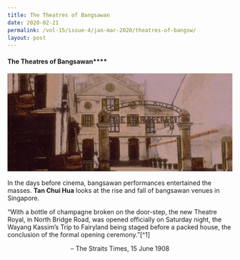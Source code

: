 ```yaml
---
title: The Theatres of Bangsawan
date: 2020-02-21
permalink: /vol-15/issue-4/jan-mar-2020/theatres-of-bangsw/
layout: post
---
```

#### The Theatres of Bangsawan****
<img src="/images/Vol-15-issue-4//theatres-of-bangsawan/Royal.JPG">

In the days before cinema, bangsawan performances entertained the masses. **Tan Chui Hua** looks at the rise and fall of bangsawan venues in Singapore.

“With a bottle of champagne broken on the door-step, the new Theatre Royal, in North Bridge Road, was opened officially on Saturday night, the Wayang Kassim’s Trip to Fairyland being staged before a packed house, the conclusion of the formal opening ceremony.”[^1]

<div style="text-align: center">– The Straits Times, 15 June 1908</div>
